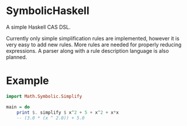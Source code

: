 # SymbolicHaskell

A simple Haskell CAS DSL.

Currently only simple simplification rules are implemented, however it is very
easy to add new rules. More rules are needed for properly reducing expressions.
A parser along with a rule description language is also planned.

# Example

```haskell
import Math.Symbolic.Simplify

main = do
    print $. simplify $ x^2 + 5 + x^2 + x*x
    -- (3.0 * (x ^ 2.0)) + 5.0
```
